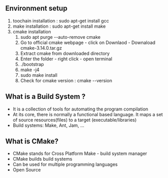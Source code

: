 ## Environment setup ##

1. toochain installation : sudo apt-get install gcc
2. make installation     : sudo apt-get install make
3. cmake installation
	1. sudo apt purge --auto-remove cmake
	2. Go to official cmake webpage - click on Downlaod - Downaload cmake-3.14.0.tar.gz
	3. Extract cmake from downloaded directory
	4. Enter the folder - right click - open terminal
	5. ./bootstrap
	6. make -j4
	7. sudo make install
	8. Check for cmake version : cmake --version

## What is a Build System ? ##
* It is a collection of tools for automating the program compilation
* At its core, there is normally a functional based language. It maps a set of source resources(files) to a target (executable/libraries)
* Build systems: Make, Ant, Jam, ...

## What is CMake? ##
* CMake stands for Cross Platform Make - build system manager
* CMake builds build systems
* Can be used for multiple programming languages
* Open Source
